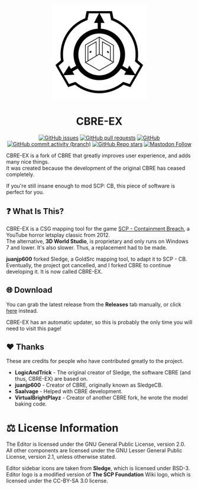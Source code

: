 <div align="center">
  <img width="256" height="256" src="Branding/cbre-ex.svg">
  <h1>CBRE-EX</h1>
  
   [![GitHub issues](https://img.shields.io/github/issues/analogfeelings/cbre-ex?style=flat-square&logo=github&label=Issues)](https://github.com/AnalogFeelings/cbre-ex/issues)
   [![GitHub pull requests](https://img.shields.io/github/issues-pr/analogfeelings/cbre-ex?label=Pull%20Requests&style=flat-square&logo=github)](https://github.com/AnalogFeelings/cbre-ex/pulls)
   [![GitHub](https://img.shields.io/github/license/analogfeelings/cbre-ex?label=License&style=flat-square&logo=opensourceinitiative&logoColor=white)](https://github.com/AnalogFeelings/cbre-ex/blob/master/LICENSE)
   [![GitHub commit activity (branch)](https://img.shields.io/github/commit-activity/m/analogfeelings/cbre-ex/main?label=Commit%20Activity&style=flat-square&logo=github)](https://github.com/AnalogFeelings/cbre-ex/graphs/commit-activity)
   [![GitHub Repo stars](https://img.shields.io/github/stars/analogfeelings/cbre-ex?label=Stargazers&style=flat-square&logo=github)](https://github.com/AnalogFeelings/cbre-ex/stargazers)
   [![Mastodon Follow](https://img.shields.io/mastodon/follow/109309123442839534?domain=https%3A%2F%2Ftech.lgbt%2F&style=flat-square&logo=mastodon&logoColor=white&label=Follow%20Me!&color=6364ff)](https://tech.lgbt/@analog_feelings)
</div>

CBRE-EX is a fork of CBRE that greatly improves user experience, and adds many nice things.  
It was created because the development of the original CBRE has ceased completely.

If you're still insane enough to mod SCP: CB, this piece of software is perfect for you.

## :question: What Is This?

CBRE-EX is a CSG mapping tool for the game [SCP - Containment Breach](https://scpcbgame.com/), a YouTube horror letsplay classic from 2012.  
The alternative, **3D World Studio**, is proprietary and only runs on Windows 7 and lower. It's also slower. Thus, a replacement had to be made.

**juanjp600** forked Sledge, a GoldSrc mapping tool, to adapt it to SCP - CB. Eventually, the project got cancelled, and I forked CBRE to
continue developing it. It is now called CBRE-EX.

## :globe_with_meridians: Download

You can grab the latest release from the **Releases** tab manually, or click [here](https://github.com/AestheticalZ/cbre-ex/releases/) instead.

CBRE-EX has an automatic updater, so this is probably the only time you will need to visit this page!

## :heart: Thanks

These are credits for people who have contributed greatly to the project.

- **LogicAndTrick** - The original creator of Sledge, the software CBRE (and thus, CBRE-EX) are based on.
- **juanjp600** - Creator of CBRE, originally known as SledgeCB.
- **Saalvage** - Helped with CBRE development.
- **VirtualBrightPlayz** - Creator of another CBRE fork, he wrote the model baking code.

# :balance_scale: License Information

The Editor is licensed under the GNU General Public License, version 2.0.  
All other components are licensed under the GNU Lesser General Public License, version 2.1, unless otherwise stated.

Editor sidebar icons are taken from **Sledge**, which is licensed under BSD-3.   
Editor logo is a modified version of **The SCP Foundation** Wiki logo, which is licensed under the CC-BY-SA 3.0 license.
